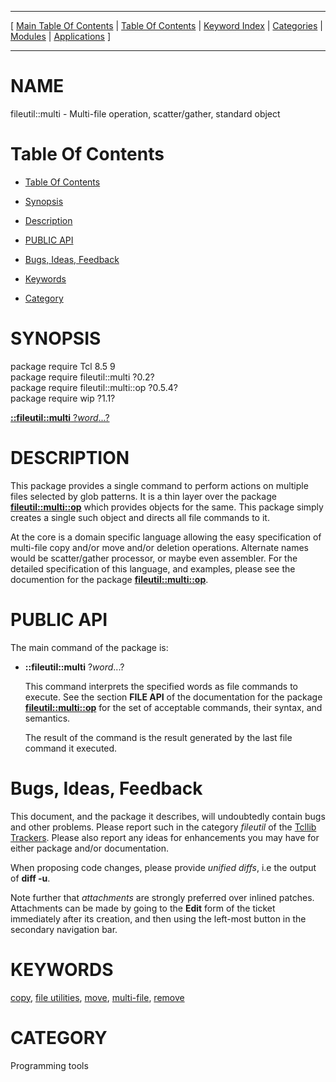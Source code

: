 
[//000000001]: # (fileutil::multi \- file utilities)
[//000000002]: # (Generated from file 'multi\.man' by tcllib/doctools with format 'markdown')
[//000000003]: # (fileutil::multi\(n\) 0\.2 tcllib "file utilities")

<hr> [ <a href="../../../../toc.md">Main Table Of Contents</a> &#124; <a
href="../../../toc.md">Table Of Contents</a> &#124; <a
href="../../../../index.md">Keyword Index</a> &#124; <a
href="../../../../toc0.md">Categories</a> &#124; <a
href="../../../../toc1.md">Modules</a> &#124; <a
href="../../../../toc2.md">Applications</a> ] <hr>

# NAME

fileutil::multi \- Multi\-file operation, scatter/gather, standard object

# <a name='toc'></a>Table Of Contents

  - [Table Of Contents](#toc)

  - [Synopsis](#synopsis)

  - [Description](#section1)

  - [PUBLIC API](#section2)

  - [Bugs, Ideas, Feedback](#section3)

  - [Keywords](#keywords)

  - [Category](#category)

# <a name='synopsis'></a>SYNOPSIS

package require Tcl 8\.5 9  
package require fileutil::multi ?0\.2?  
package require fileutil::multi::op ?0\.5\.4?  
package require wip ?1\.1?  

[__::fileutil::multi__ ?*word*\.\.\.?](#1)  

# <a name='description'></a>DESCRIPTION

This package provides a single command to perform actions on multiple files
selected by glob patterns\. It is a thin layer over the package
__[fileutil::multi::op](multiop\.md)__ which provides objects for the
same\. This package simply creates a single such object and directs all file
commands to it\.

At the core is a domain specific language allowing the easy specification of
multi\-file copy and/or move and/or deletion operations\. Alternate names would be
scatter/gather processor, or maybe even assembler\. For the detailed
specification of this language, and examples, please see the documention for the
package __[fileutil::multi::op](multiop\.md)__\.

# <a name='section2'></a>PUBLIC API

The main command of the package is:

  - <a name='1'></a>__::fileutil::multi__ ?*word*\.\.\.?

    This command interprets the specified words as file commands to execute\. See
    the section __FILE API__ of the documentation for the package
    __[fileutil::multi::op](multiop\.md)__ for the set of acceptable
    commands, their syntax, and semantics\.

    The result of the command is the result generated by the last file command
    it executed\.

# <a name='section3'></a>Bugs, Ideas, Feedback

This document, and the package it describes, will undoubtedly contain bugs and
other problems\. Please report such in the category *fileutil* of the [Tcllib
Trackers](http://core\.tcl\.tk/tcllib/reportlist)\. Please also report any ideas
for enhancements you may have for either package and/or documentation\.

When proposing code changes, please provide *unified diffs*, i\.e the output of
__diff \-u__\.

Note further that *attachments* are strongly preferred over inlined patches\.
Attachments can be made by going to the __Edit__ form of the ticket
immediately after its creation, and then using the left\-most button in the
secondary navigation bar\.

# <a name='keywords'></a>KEYWORDS

[copy](\.\./\.\./\.\./\.\./index\.md\#copy), [file
utilities](\.\./\.\./\.\./\.\./index\.md\#file\_utilities),
[move](\.\./\.\./\.\./\.\./index\.md\#move),
[multi\-file](\.\./\.\./\.\./\.\./index\.md\#multi\_file),
[remove](\.\./\.\./\.\./\.\./index\.md\#remove)

# <a name='category'></a>CATEGORY

Programming tools
